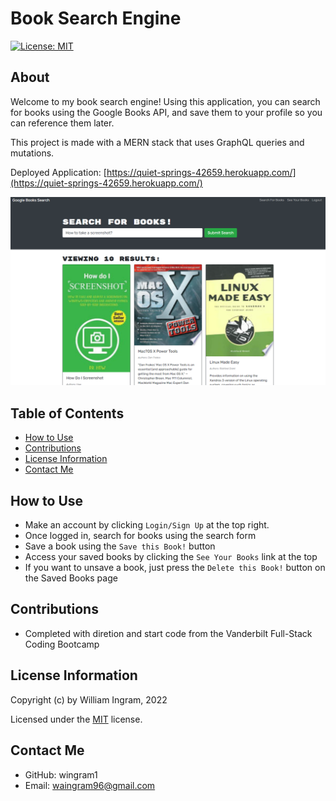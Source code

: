 # Book Search Engine

[![License: MIT](https://img.shields.io/badge/License-MIT-yellow.svg)](https://opensource.org/licenses/MIT)

## About

Welcome to my book search engine! Using this application, you can search for books using the Google Books API, and save them to your profile so you can reference them later.

This project is made with a MERN stack that uses GraphQL queries and mutations.

Deployed Application: [https://quiet-springs-42659.herokuapp.com/](https://quiet-springs-42659.herokuapp.com/)

![Screenshot](./assets/screenshot.png)

## Table of Contents

- [How to Use](#how-to-use)
- [Contributions](#contributions)
- [License Information](#license-information)
- [Contact Me](#contact-me)

## How to Use

- Make an account by clicking `Login/Sign Up` at the top right.
- Once logged in, search for books using the search form
- Save a book using the `Save this Book!` button
- Access your saved books by clicking the `See Your Books` link at the top
- If you want to unsave a book, just press the `Delete this Book!` button on the Saved Books page

## Contributions

- Completed with diretion and start code from the Vanderbilt Full-Stack Coding Bootcamp

## License Information

Copyright (c) by William Ingram, 2022

Licensed under the [MIT](https://opensource.org/licenses/MIT) license.

## Contact Me

- GitHub: wingram1
- Email: waingram96@gmail.com
